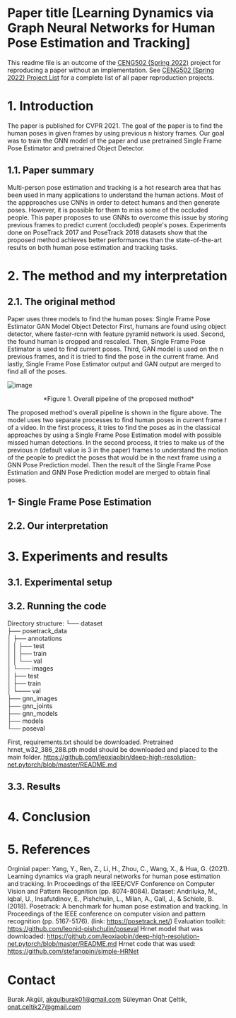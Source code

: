# Paper title [Learning Dynamics via Graph Neural Networks for Human Pose Estimation and Tracking]

This readme file is an outcome of the [CENG502 (Spring 2022)](https://ceng.metu.edu.tr/~skalkan/ADL/) project for reproducing a paper without an implementation. See [CENG502 (Spring 2022) Project List]([https://github.com/sinankalkan/CENG502-Spring2021](https://github.com/CENG502-Projects/CENG502-Spring2022)) for a complete list of all paper reproduction projects.

# 1. Introduction
<!--- @TODO: Introduce the paper (inc. where it is published) and describe your goal (reproducibility). ---> 
The paper is published for CVPR 2021. The goal of the paper is to find the human poses in given frames by using previous n history frames. Our goal was to train the GNN model of the paper and use pretrained Single Frame Pose Estimator and pretrained Object Detector.

## 1.1. Paper summary

<!--- @TODO: Summarize the paper, the method & its contributions in relation with the existing literature. --->
Multi-person pose estimation and tracking is a hot research area that has been used in many applications to understand the human actions. Most of the appproaches use CNNs in order to detect humans and then generate poses. However, it is possible for them to miss some of the occluded people. This paper proposes to use GNNs to overcome this issue by storing previous frames to predict current (occluded) people's poses. Experiments done on PoseTrack 2017 and PoseTrack 2018 datasets show that the proposed method achieves better performances than the state-of-the-art results on both human pose estimation and tracking tasks.


# 2. The method and my interpretation

## 2.1. The original method

<!--- @TODO: Explain the original method. --->
Paper uses three models to find the human poses:
Single Frame Pose Estimator
GAN Model 
Object Detector
First, humans are found using object detector, where faster-rcnn with feature pyramid network is used.
Second, the found human is cropped and rescaled. Then, Single Frame Pose Estimator is used to find current poses.
Third, GAN model is used on the n previous frames, and it is tried to find the pose in the current frame.
And lastly, Single Frame Pose Estimator output and GAN output are merged to find all of the poses.

![image](https://user-images.githubusercontent.com/64609605/177032733-06c31927-73f5-4117-8e70-e7542c5c6e44.png)
<p align="center">
    *Figure 1. Overall pipeline of the proposed method*
</p>

The proposed method's overall pipeline is shown in the figure above. The model uses two separate processes to find human poses in current frame _t_ of a video. In the first process, it tries to find the poses as in the classical approaches by using a Single Frame Pose Estimation model with possible missed human detections. In the second process, it tries to make us of the previous _n_ (default value is 3 in the paper) frames to understand the motion of the people to predict the poses that would be in the next frame using a GNN Pose Prediction model. Then the result of the Single Frame Pose Estimation and GNN Pose Prediction model are merged to obtain final poses.

<h2>1- Single Frame Pose Estimation<h2>


## 2.2. Our interpretation 

<!--- @TODO: Explain the parts that were not clearly explained in the original paper and how you interpreted them. --->

# 3. Experiments and results

## 3.1. Experimental setup

<!--- @TODO: Describe the setup of the original paper and whether you changed any settings. --->

## 3.2. Running the code

<!--- @TODO: Explain your code & directory structure and how other people can run it. --->
Directory structure:
└── dataset<br>
    ├── posetrack_data<br>
    │         ├── annotations<br>
    │         │    ├── test<br>
    │         │    ├── train<br>
    │         │    └── val<br>
    │         └─── images<br>
    │              ├── test<br>
    │              ├── train<br>
    │              └─── val<br>
    ├── gnn_images<br>
   ├── gnn_joints<br>
    ├── gnn_models<br>
    ├── models<br>
    └── poseval<br>

First, requirements.txt should be downloaded. 
Pretrained hrnet_w32_386_288.pth model should be downloaded and placed to the main folder.
https://github.com/leoxiaobin/deep-high-resolution-net.pytorch/blob/master/README.md

## 3.3. Results

<!--- @TODO: Present your results and compare them to the original paper. Please number your figures & tables as if this is a paper. --->

# 4. Conclusion

<!--- @TODO: Discuss the paper in relation to the results in the paper and your results. --->

# 5. References

<!--- @TODO: Provide your references here. --->
Orginial paper: Yang, Y., Ren, Z., Li, H., Zhou, C., Wang, X., & Hua, G. (2021). Learning dynamics via graph neural networks for human pose estimation and tracking. In Proceedings of the IEEE/CVF Conference on Computer Vision and Pattern Recognition (pp. 8074-8084).
Dataset: Andriluka, M., Iqbal, U., Insafutdinov, E., Pishchulin, L., Milan, A., Gall, J., & Schiele, B. (2018). Posetrack: A benchmark for human pose estimation and tracking. In Proceedings of the IEEE conference on computer vision and pattern recognition (pp. 5167-5176). (link: https://posetrack.net/)
Evaluation toolkit: https://github.com/leonid-pishchulin/poseval
Hrnet model that was downloaded: https://github.com/leoxiaobin/deep-high-resolution-net.pytorch/blob/master/README.md
Hrnet code that was used: https://github.com/stefanopini/simple-HRNet

# Contact

<!--- @TODO: Provide your names & email addresses and any other info with which people can contact you. --->
Burak Akgül, akgulburak01@gmail.com
Süleyman Onat Çeltik, onat.celtik27@gmail.com
